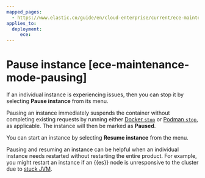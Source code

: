 ```yaml
---
mapped_pages:
  - https://www.elastic.co/guide/en/cloud-enterprise/current/ece-maintenance-mode-pausing.html
applies_to:
  deployment:
     ece:
---
```


# Pause instance [ece-maintenance-mode-pausing]

If an individual instance is experiencing issues, then you can stop it by selecting **Pause instance** from its menu.

Pausing an instance immediately suspends the container without completing existing requests by running either [Docker `stop`](https://docs.docker.com/reference/cli/docker/container/stop/) or [Podman `stop`](https://docs.podman.io/en/stable/markdown/podman-stop.1.md), as applicable. The instance will then be marked as **Paused**.

You can start an instance by selecting **Resume instance** from the menu.

Pausing and resuming an instance can be helpful when an individual instance needs restarted without restarting the entire product. For example, you might restart an instance if an {{es}} node is unresponsive to the cluster due to [stuck JVM](../../../troubleshoot/elasticsearch/high-jvm-memory-pressure.md).
